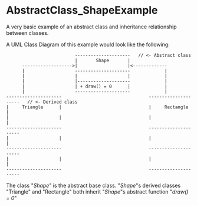 # AbstractClass_ShapeExample
A very basic example of an abstract class and inheritance relationship between classes.

A UML Class Diagram of this example would look like the following:

                              ---------------------   // <- Abstract class
                              |       Shape       |
          ------------------->|                   |<-------------
          |                   ---------------------             |
          |                   |                   |             |
          |                   |--------------------             |
          |                   | + draw() = 0      |             |
          |                   ---------------------             |
    ---------------------                                 ---------------------   // <- Derived class
    |     Triangle      |                                 |     Rectangle     |
    |                   |                                 |                   |
    ---------------------                                 ---------------------
    |                   |                                 |                   |
    ---------------------                                 ---------------------
    |                   |                                 |                   |
    ---------------------                                 ---------------------

The class "*Shape*" is the abstract base class. 
"*Shape*"s derived classes "Triangle" and "Rectangle" both inherit "*Shape*"s abstract function "*draw() = 0*"
